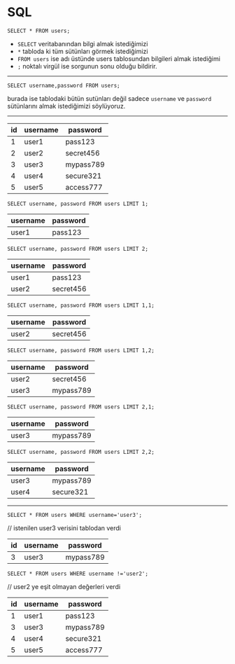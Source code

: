 # SQL

`SELECT * FROM users;`  
* `SELECT` veritabanından bilgi almak istediğimizi
* `*` tabloda ki tüm sütünları görmek istediğimizi
* `FROM users` ise adı üstünde users tablosundan bilgileri almak istediğimi
* `;` noktalı virgül ise sorgunun sonu olduğu bildirir.

---

`SELECT username,password FROM users;`

burada ise tablodaki bütün sutünları değil sadece `username` ve `password` sütünlarını almak istediğimizi söylüyoruz.

---

| id | username  | password   |
|----|-----------|------------|
| 1  | user1     | pass123    |
| 2  | user2     | secret456  |
| 3  | user3     | mypass789  |
| 4  | user4     | secure321  |
| 5  | user5     | access777  |


`SELECT username, password FROM users LIMIT 1;` 

| username  | password   |
|-----------|------------|
| user1     | pass123    |


`SELECT username, password FROM users LIMIT 2;`

| username  | password   |
|-----------|------------|
| user1     | pass123    |
| user2     | secret456  |


`SELECT username, password FROM users LIMIT 1,1;`

| username  | password   |
|-----------|------------|
| user2     | secret456  |


`SELECT username, password FROM users LIMIT 1,2;`

| username  | password   |
|-----------|------------|
| user2     | secret456  |
| user3     | mypass789  |


`SELECT username, password FROM users LIMIT 2,1;`

| username  | password   |
|-----------|------------|
| user3     | mypass789  |


`SELECT username, password FROM users LIMIT 2,2;`

| username  | password   |
|-----------|------------|
| user3     | mypass789  |
| user4     | secure321  |

---

`SELECT * FROM users WHERE username='user3';`

// istenilen user3 verisini tablodan verdi

| id | username  | password   |
|----|-----------|------------|
| 3  | user3     | mypass789  |


`SELECT * FROM users WHERE username !='user2';`

// user2 ye eşit olmayan değerleri verdi

| id | username  | password   |
|----|-----------|------------|
| 1  | user1     | pass123    |
| 3  | user3     | mypass789  |
| 4  | user4     | secure321  |
| 5  | user5     | access777  |

